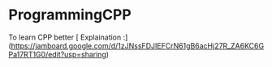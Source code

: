 # ProgrammingCPP
To learn CPP better
[ Explaination :] (https://jamboard.google.com/d/1zJNssFDJIEFCrN61gB6acHj27R_ZA6KC6GPa17RT1G0/edit?usp=sharing)
